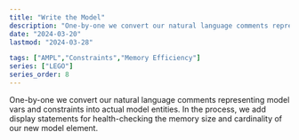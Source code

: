 ```yaml
---
title: "Write the Model"
description: "One-by-one we convert our natural language comments representing desired model vars and constraints into actual model entities. In the process we add display statements for health-checking model element memory size and cardinality."
date: "2024-03-20"
lastmod: "2024-03-28"

tags: ["AMPL","Constraints","Memory Efficiency"]
series: ["LEGO"]
series_order: 8
---
```


One-by-one we convert our natural language comments representing model vars and constraints into actual model entities. In the process, we add display statements for health-checking the memory size and cardinality of our new model element.
